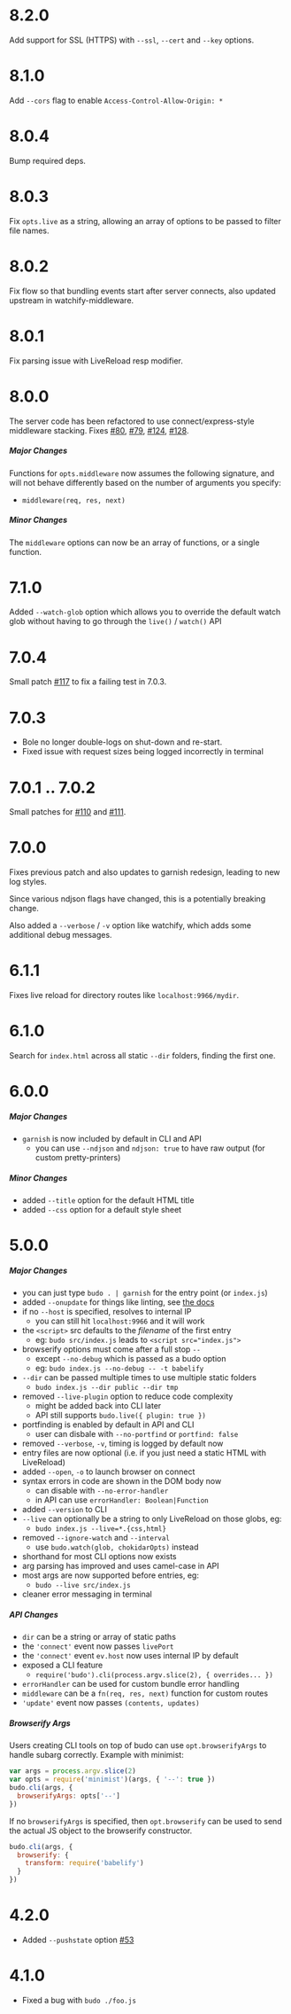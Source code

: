 # 8.2.0

Add support for SSL (HTTPS) with `--ssl`, `--cert` and `--key` options.

# 8.1.0

Add `--cors` flag to enable `Access-Control-Allow-Origin: *`

# 8.0.4

Bump required deps.

# 8.0.3

Fix `opts.live` as a string, allowing an array of options to be passed to filter file names.

# 8.0.2

Fix flow so that bundling events start after server connects, also updated upstream in watchify-middleware.

# 8.0.1

Fix parsing issue with LiveReload resp modifier.

# 8.0.0

The server code has been refactored to use connect/express-style middleware stacking. Fixes [#80](https://github.com/mattdesl/budo/issues/80), [#79](https://github.com/mattdesl/budo/issues/79), [#124](https://github.com/mattdesl/budo/issues/124), [#128](https://github.com/mattdesl/budo/issues/128).

##### Major Changes

Functions for `opts.middleware` now assumes the following signature, and will not behave differently based on the number of arguments you specify:

  - `middleware(req, res, next)`

##### Minor Changes

The `middleware` options can now be an array of functions, or a single function.

# 7.1.0

Added `--watch-glob` option which allows you to override the default watch glob without having to go through the `live()` / `watch()` API

# 7.0.4

Small patch [#117](https://github.com/mattdesl/budo/pull/117) to fix a failing test in 7.0.3.

# 7.0.3

- Bole no longer double-logs on shut-down and re-start.
- Fixed issue with request sizes being logged incorrectly in terminal

# 7.0.1 .. 7.0.2

Small patches for [#110](https://github.com/mattdesl/budo/pull/110) and [#111](https://github.com/mattdesl/budo/pull/111).

# 7.0.0

Fixes previous patch and also updates to garnish redesign, leading to new log styles. 

Since various ndjson flags have changed, this is a potentially breaking change.

Also added a `--verbose` / `-v` option like watchify, which adds some additional debug messages.

# 6.1.1

Fixes live reload for directory routes like `localhost:9966/mydir`.

# 6.1.0

Search for `index.html` across all static `--dir` folders, finding the first one.

# 6.0.0

##### Major Changes

- `garnish` is now included by default in CLI and API
  - you can use `--ndjson` and `ndjson: true` to have raw output (for custom pretty-printers)

##### Minor Changes

- added `--title` option for the default HTML title
- added `--css` option for a default style sheet

# 5.0.0

##### Major Changes

- you can just type `budo . | garnish` for the entry point (or `index.js`)
- added `--onupdate` for things like linting, see [the docs](docs/command-line-usage.md#--onupdate)
- if no `--host` is specified, resolves to internal IP
  - you can still hit `localhost:9966` and it will work
- the `<script>` src defaults to the *filename* of the first entry
  - eg: `budo src/index.js` leads to `<script src="index.js">`
- browserify options must come after a full stop `--`
  - except `--no-debug` which is passed as a budo option
  - eg: `budo index.js --no-debug -- -t babelify`
- `--dir` can be passed multiple times to use multiple static folders
  - `budo index.js --dir public --dir tmp`
- removed `--live-plugin` option to reduce code complexity
  - might be added back into CLI later
  - API still supports `budo.live({ plugin: true })`
- portfinding is enabled by default in API and CLI
  - user can disbale with `--no-portfind` or `portfind: false`
- removed `--verbose`, `-v`, timing is logged by default now
- entry files are now optional (i.e. if you just need a static HTML with LiveReload)
- added `--open`, `-o` to launch browser on connect
- syntax errors in code are shown in the DOM body now
  - can disable with `--no-error-handler` 
  - in API can use `errorHandler: Boolean|Function`
- added `--version` to CLI
- `--live` can optionally be a string to only LiveReload on those globs, eg:
  - `budo index.js --live=*.{css,html}`
- removed `--ignore-watch` and `--interval`
  - use `budo.watch(glob, chokidarOpts)` instead
- shorthand for most CLI options now exists
- arg parsing has improved and uses camel-case in API
- most args are now supported before entries, eg:
  - `budo --live src/index.js`
- cleaner error messaging in terminal

##### API Changes

- `dir` can be a string or array of static paths
- the `'connect'` event now passes `livePort`
- the `'connect'` event `ev.host` now uses internal IP by default
- exposed a CLI feature
  - `require('budo').cli(process.argv.slice(2), { overrides... })`
- `errorHandler` can be used for custom bundle error handling
- `middleware` can be a `fn(req, res, next)` function for custom routes
- `'update'` event now passes `(contents, updates)`

##### Browserify Args

Users creating CLI tools on top of budo can use `opt.browserifyArgs` to handle subarg correctly. Example with minimist:

```js
var args = process.argv.slice(2)
var opts = require('minimist')(args, { '--': true })
budo.cli(args, {
  browserifyArgs: opts['--']
})
```

If no `browserifyArgs` is specified, then `opt.browserify` can be used to send the actual JS object to the browserify constructor.

```js
budo.cli(args, {
  browserify: {
    transform: require('babelify')
  }
})
```

# 4.2.0

- Added `--pushstate` option [#53](https://github.com/mattdesl/budo/pull/53)

# 4.1.0

- Fixed a bug with `budo ./foo.js`

